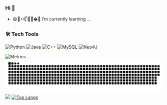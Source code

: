 ### Hi  👋

<!--
**zhaocong122/zhaocong122** is a ✨ _special_ ✨ repository because its `README.md` (this file) appears on your GitHub profile.

Here are some ideas to get you started:

- 🔭 I’m currently working on ...
- 🌱 I’m currently learning ...
- 👯 I’m looking to collaborate on ...
- 🤔 I’m looking for help with ...
- 💬 Ask me about ...
- 📫 How to reach me: ...
- 😄 Pronouns: ...
- ⚡ Fun fact: ...
-->

- 😄🌱⚡📫🤔👯�🔭 I’m currently learning ...
### 🛠 Tech Tools
![Python](https://img.shields.io/badge/python-3670A0?style=for-the-badge&logo=python&logoColor=ffdd54)
![Java](https://img.shields.io/badge/java-%23ED8B00.svg?style=for-the-badge&logo=java&logoColor=%234FC08D)
![C++](https://img.shields.io/badge/c++-%2300599C.svg?style=for-the-badge&logo=c%2B%2B&logoColor=red)
![MySQL](https://img.shields.io/badge/mysql-%2300f.svg?style=for-the-badge&logo=mysql&logoColor=%23F7DF1E)
![Neo4J](https://img.shields.io/badge/Neo4j-008CC1?style=for-the-badge&logo=neo4j&logoColor=green)

![Metrics](https://metrics.lecoq.io/zhaocong122?template=classic&config.timezone=Asia%2FShanghai)
![snk](https://raw.githubusercontent.com/zhaocong122/zhaocong122/output/github-contribution-grid-snake.svg)
![](https://raw.githubusercontent.com/zhaocong122/zhaocong122/main/assets/github-contribution-grid-snake.svg)
[![Top Langs](https://github-readme-stats.vercel.app/api/top-langs/?username=zhaocong122&layout=compact)](https://github.com/zhaocong122/github-readme-stats)
